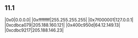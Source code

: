 ## 11.1
|0x0|0.0.0.0|
|0xffffffff|255.255.255.255|
|0x7f000001|127.0.0.1|
|0xcdbca079|205.188.160.121|
|0x400c950d|64.12.149.13|
|0xcdbc9217|205.188.146.23|